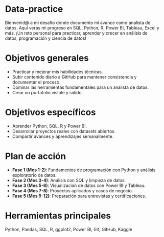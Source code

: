 # Data-practice

Bienvenid@ a mi desafío donde documento mi avance como analista de datos. Aquí verás mi progreso en SQL, Python, R, Power BI, Tableau, Excel y más. ¡Un reto personal para practicar, aprender y crecer en análisis de datos, programación y ciencia de datos!

# Objetivos generales

- Practicar y mejorar mis habilidades técnicas.
- Subir contenido diario a GitHub para mantener consistencia y documentar el proceso.
- Dominar las herramientas fundamentales para un analista de datos.
- Crear un portafolio visible y sólido.

# Objetivos específicos

- Aprender Python, SQL, R y Power BI.
- Desarrollar proyectos reales con datasets abiertos.
- Compartir avances y aprendizajes semanalmente.

# Plan de acción 

- **Fase 1 (Mes 1-2)**: Fundamentos de programación con Python y análisis exploratorio de datos.
- **Fase 2 (Mes 3-4)**: Análisis con SQL y limpieza de datos.
- **Fase 3 (Mes 5-6)**: Visualización de datos con Power BI y Tableau.
- **Fase 4 (Mes 7-8)**: Proyectos aplicados y casos de negocio.
- **Fase 5 (Mes 9-12)**: Preparación para entrevistas y certificaciones.

# Herramientas principales

Python, Pandas, SQL, R, ggplot2, Power BI, Git, GitHub, Kaggle
